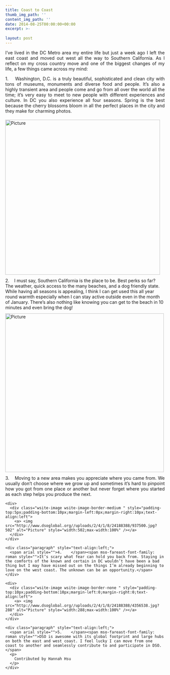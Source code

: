 ```yaml
---
title: Coast to Coast
thumb_img_path: ''
content_img_path: ''
date: 2014-08-25T00:00:00+00:00
excerpt: >-
  
layout: post
---
```

<div class="paragraph" style="text-align:justify;">
  <span mso-fareast-font-family: roman style="">I&#8217;ve lived in the DC Metro area my entire life but just a week ago I left the east coast and moved out west all the way to Southern California. As I reflect on my cross country move and one of the biggest changes of my life, a few things came across my mind:</span> 

 <span style=""></span> <span arial style="">1.<span style="">    </span></span><span mso-fareast-font-family: roman style="">Washington, D.C. is a truly beautiful, sophisticated and clean city with tons of museums, monuments and diverse food and people. It’s also a highly transient area and people come and go from all over the world all the time; it’s very easy to meet to new people with different experiences and culture. In DC you also experience all four seasons. Spring is the best because the cherry blossoms bloom in all the perfect places in the city and they make for charming photos.</span> 
</div> 
    
<div class="wsite-image wsite-image-border-medium " style="padding-top:5px;padding-bottom:10px;margin-left:0px;margin-right:10px;text-align:left">
        <a> <img src="http://www.dsoglobal.org//uploads/2/4/1/8/24188388/4180829.jpg?489" alt="Picture" style="width:489;max-width:100%" /></a> 
</div>
 <div class="paragraph" style="text-align:left;">
      <span arial style="">2.<span style="">    </span></span><span mso-fareast-font-family: roman style="">I must say, Southern California is the place to be. Best perks so far? The weather, quick access to the many beaches, and a dog friendly state. While having all seasons is appealing, I think I can get used this all year round warmth especially when I can stay active outside even in the month of January. There’s also nothing like knowing you can get to the beach in 10 minutes and even bring the dog!</span>
</div>    

<div class="wsite-image wsite-image-border-none " style="padding-top:10px;padding-bottom:10px;margin-left:0;margin-right:0;text-align:left">
        <a> <img src="http://www.dsoglobal.org//uploads/2/4/1/8/24188388/9496458.png?501" alt="Picture" style="width:501;max-width:100%" /></a> 
       
</div>    
<div class="paragraph" style="text-align:justify;">
      <span arial style="">3.<span style="">    </span></span><span mso-fareast-font-family: roman style="">Moving to a new area makes you appreciate where you came from. We usually don’t choose where we grow up and sometimes it’s hard to pinpoint how you got from one place or another but never forget where you started as each step helps you produce the next.</span>
</div>
    
    <div>
      <div class="wsite-image wsite-image-border-medium " style="padding-top:5px;padding-bottom:10px;margin-left:0px;margin-right:10px;text-align:left">
        <a> <img src="http://www.dsoglobal.org//uploads/2/4/1/8/24188388/937500.jpg?502" alt="Picture" style="width:502;max-width:100%" /></a>
      </div>
    </div>
    
    <div class="paragraph" style="text-align:left;">
      <span arial style="">4.    </span><span mso-fareast-font-family: roman style="">It’s scary what fear can hold you back from. Staying in the comforts of the known and certain in DC wouldn’t have been a bad thing but I may have missed out on the things I’m already beginning to love on the west coast. The unknown can be an opportunity.</span>
    </div>
    
    <div>
      <div class="wsite-image wsite-image-border-none " style="padding-top:10px;padding-bottom:10px;margin-left:0;margin-right:0;text-align:left">
        <a> <img src="http://www.dsoglobal.org//uploads/2/4/1/8/24188388/4356538.jpg?288" alt="Picture" style="width:288;max-width:100%" /></a>
      </div>
    </div>
    
    <div class="paragraph" style="text-align:left;">
      <span arial style="">5.    </span><span mso-fareast-font-family: roman style="">DSO is awesome with its global footprint and large hubs on both the east and west coast. I feel lucky I can move from one coast to another and seamlessly contribute to and participate in DSO.</span>      
      <p>
        Contributed by Hannah Hsu
      </p>
    </div>
